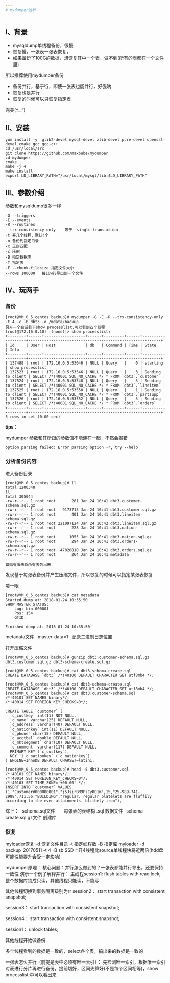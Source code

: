 ```yaml
---
# mydumper浅析
---
```


## Ⅰ、背景

- mysqldump单线程备份，很慢
- 恢复慢，一张表一张表恢复，
- 如果备份了100G的数据，想恢复其中一个表，做不到(所有的表都在一个文件里)

所以推荐使用mydumper备份

- 备份并行，基于行，即使一张表也能并行，好强呐
- 恢复也是并行
- 恢复的时候可以只恢复指定表

完美(*^__^*) 

## Ⅱ、安装
```
yum install -y  glib2-devel mysql-devel zlib-devel pcre-devel openssl-devel cmake gcc gcc-c++
cd /usr/local/src
git clone https://github.com/maxbube/mydumper
cd mydumper
cmake .
make -j 4
make install
export LD_LIBRARY_PATH="/usr/local/mysql/lib:$LD_LIBRARY_PATH"
```
## Ⅲ、参数介绍
参数和mysqldump很多一样
```
-G --triggers
-E --events
-R --routines
--trx-consistency-only    等于--single-transaction
-t 开几个线程，默认4个
-o 备份到指定目录
-x 正则匹配
-c 压缩
-B 指定数据库
-T 指定表
-F --chunk-filesize 指定文件大小
--rows 100000   每10w行导出到一个文件
```

## Ⅳ、玩两手

### 备份
```
[root@VM_0_5_centos backup]# mydumper -G -E -R --trx-consistency-only -t 4 -c -B dbt3 -o /mdata/backup
另开一个会话看下show processlist;可以看到四个线程
(root@172.16.0.10) [(none)]> show processlist;
+--------+------+------------------+------+---------+------+-------------------+----------------------------------------------------------+
| Id     | User | Host             | db   | Command | Time | State             | Info                                                     |
+--------+------+------------------+------+---------+------+-------------------+----------------------------------------------------------+
| 137488 | root | 172.16.0.5:53046 | NULL | Query   |    0 | starting          | show processlist                                         |
| 137523 | root | 172.16.0.5:53546 | NULL | Query   |    3 | Sending to client | SELECT /*!40001 SQL_NO_CACHE */ * FROM `dbt3`.`customer` |
| 137524 | root | 172.16.0.5:53548 | NULL | Query   |    3 | Sending to client | SELECT /*!40001 SQL_NO_CACHE */ * FROM `dbt3`.`lineitem` |
| 137525 | root | 172.16.0.5:53550 | NULL | Query   |    1 | Sending to client | SELECT /*!40001 SQL_NO_CACHE */ * FROM `dbt3`.`partsupp` |
| 137526 | root | 172.16.0.5:53552 | NULL | Query   |    3 | Sending to client | SELECT /*!40001 SQL_NO_CACHE */ * FROM `dbt3`.`orders`   |
+--------+------+------------------+------+---------+------+-------------------+----------------------------------------------------------+
5 rows in set (0.00 sec)
```

**tips：**

mydumper 参数和其所跟的参数值不能连在一起，不然会报错
```
option parsing failed: Error parsing option -r, try --help
```

### 分析备份内容
进入备份目录
```
[root@VM_0_5_centos backup]# ll
total 1200340
ll
total 305044
-rw-r--r-- 1 root root       281 Jan 24 10:41 dbt3.customer-schema.sql.gz
-rw-r--r-- 1 root root   9173713 Jan 24 10:41 dbt3.customer.sql.gz
-rw-r--r-- 1 root root       401 Jan 24 10:41 dbt3.lineitem-schema.sql.gz
-rw-r--r-- 1 root root 221097124 Jan 24 10:42 dbt3.lineitem.sql.gz
-rw-r--r-- 1 root root       228 Jan 24 10:41 dbt3.nation-schema.sql.gz
-rw-r--r-- 1 root root      1055 Jan 24 10:41 dbt3.nation.sql.gz
-rw-r--r-- 1 root root       294 Jan 24 10:41 dbt3.orders-schema.sql.gz
-rw-r--r-- 1 root root  47020810 Jan 24 10:41 dbt3.orders.sql.gz
-rw-r--r-- 1 root root       264 Jan 24 10:41 metadata

篇幅有限未将所有表列出来
```
发现基于每张表备份并产生压缩文件，所以恢复的时候可以指定某张表恢复

喽一眼
```
[root@VM_0_5_centos backup]# cat metadata
Started dump at: 2018-01-24 10:35:50
SHOW MASTER STATUS:
	Log: bin.000001
	Pos: 154
	GTID:

Finished dump at: 2018-01-24 10:35:50
```

metadata文件    master-data=1    记录二进制日志位置

打开压缩文件
```
[root@VM_0_5_centos backup]# gunzip dbt3.customer-schema.sql.gz dbt3.customer.sql.gz dbt3-schema-create.sql.gz

[root@VM_0_5_centos backup]# cat dbt3-schema-create.sql 
CREATE DATABASE `dbt3` /*!40100 DEFAULT CHARACTER SET utf8mb4 */;

[root@VM_0_5_centos backup]# cat dbt3-schema-create.sql 
CREATE DATABASE `dbt3` /*!40100 DEFAULT CHARACTER SET utf8mb4 */;
[root@VM_0_5_centos backup]# cat dbt3.customer-schema.sql
/*!40101 SET NAMES binary*/;
/*!40014 SET FOREIGN_KEY_CHECKS=0*/;

CREATE TABLE `customer` (
  `c_custkey` int(11) NOT NULL,
  `c_name` varchar(25) DEFAULT NULL,
  `c_address` varchar(40) DEFAULT NULL,
  `c_nationkey` int(11) DEFAULT NULL,
  `c_phone` char(15) DEFAULT NULL,
  `c_acctbal` double DEFAULT NULL,
  `c_mktsegment` char(10) DEFAULT NULL,
  `c_comment` varchar(117) DEFAULT NULL,
  PRIMARY KEY (`c_custkey`),
  KEY `i_c_nationkey` (`c_nationkey`)
) ENGINE=InnoDB DEFAULT CHARSET=latin1;

[root@VM_0_5_centos backup]# head -5 dbt3.customer.sql
/*!40101 SET NAMES binary*/;
/*!40014 SET FOREIGN_KEY_CHECKS=0*/;
/*!40103 SET TIME_ZONE='+00:00' */;
INSERT INTO `customer` VALUES
(1,"Customer#000000001","j5JsirBM9PsCy0O1m",15,"25-989-741-2988",711.56,"BUILDING","regular, regular platelets are fluffily according to the even attainments. blithely iron"),

```

综上：
-schema.sql文件             每张表的表结构
.sql                        数据文件
-schema-create.sql.gz文件   创建库

### 恢复
myloader恢复
-d 恢复文件目录
-t 指定线程数
-B 指定库
myloader -d backup_20170511 -t 4 -B sb
SSD上开4线程比source单线程快将近两倍(hdd盘可能性能提升会受一定影响)

mydumper原理：
核心问题：并行怎么做到的？一张表都能并行导出，还要保持一致性
演示一个例子解释并行：
主线程session1:
flush tables with read lock;
整个数据库锁成只读，其他线程只能读，不能写

其他线程切换到事务隔离级别为rr
session2：
start transaction with consistent snapshot;

session3：
start transaction with consistent snapshot;

session4：
start transaction with consistent snapshot;

session1：
unlock tables;

其他线程开始做备份

多个线程看到的数据是一致的，select各个表，搞出来的数据是一致的

一张表怎么并行（前提是表中必须有唯一索引）：
先检测唯一索引，根据唯一索引对表进行分片再进行备份，提前切好，区间先算好(不是每个区间相等)，show processlist;中可以看出来
